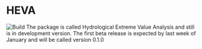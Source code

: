 # HEVA
![Build](https://travis-ci.org/melioristic/hevapy.svg?branch=master)
The package is called Hydrological Extreme Value Analysis and still is in development version. The first beta release is expected by last week of January and will be called version 0.1.0


